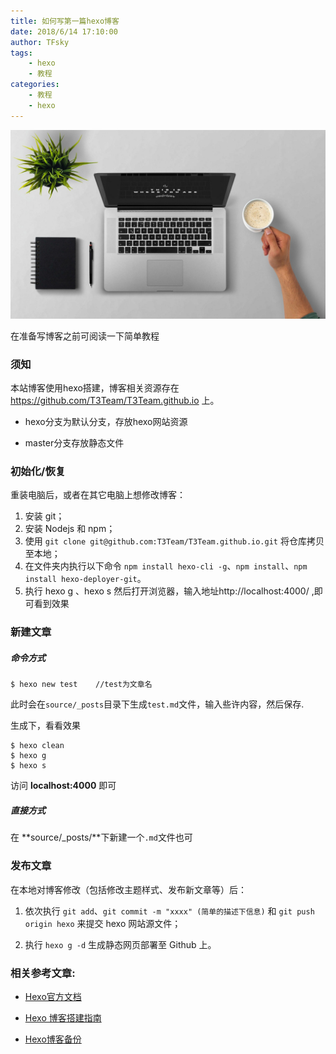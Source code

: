 ```yaml
---
title: 如何写第一篇hexo博客
date: 2018/6/14 17:10:00
author: TFsky
tags: 
	- hexo
	- 教程
categories: 
	- 教程	
    - hexo 
---
```

![hello-hexo-header](/images/hello_hexo.jpg)

在准备写博客之前可阅读一下简单教程

### 须知

 本站博客使用hexo搭建，博客相关资源存在 https://github.com/T3Team/T3Team.github.io 上。

- hexo分支为默认分支，存放hexo网站资源

- master分支存放静态文件

### 初始化/恢复

重装电脑后，或者在其它电脑上想修改博客：

1. 安装 git；
2. 安装 Nodejs 和 npm；
3. 使用 `git clone git@github.com:T3Team/T3Team.github.io.git` 将仓库拷贝至本地；
4. 在文件夹内执行以下命令 `npm install hexo-cli -g`、`npm install`、`npm install hexo-deployer-git`。
5. 执行 hexo g 、hexo s 然后打开浏览器，输入地址http://localhost:4000/ ,即可看到效果

### 新建文章

##### 命令方式

```
$ hexo new test    //test为文章名 
```

此时会在`source/_posts`目录下生成`test.md`文件，输入些许内容，然后保存.

生成下，看看效果

```
$ hexo clean
$ hexo g
$ hexo s
```

访问 **localhost:4000** 即可

##### 直接方式

在 **source/_posts/**下新建一个`.md`文件也可

### 发布文章

在本地对博客修改（包括修改主题样式、发布新文章等）后：

1. 依次执行 `git add`、`git commit -m "xxxx" (简单的描述下信息)` 和 `git push origin hexo` 来提交 hexo 网站源文件；

2. 执行 `hexo g -d` 生成静态网页部署至 Github 上。

   

### 相关参考文章:

- [Hexo官方文档](https://hexo.io/zh-cn/docs/)

- [Hexo 博客搭建指南](https://github.com/limedroid/HexoLearning)

- [Hexo博客备份](https://blog.itswincer.com/posts/7efd2818/)           